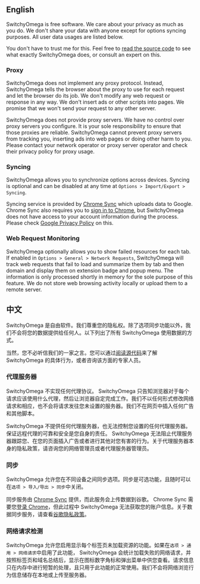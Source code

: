 English
-------

SwitchyOmega is free software. We care about your privacy as much as you do. We don't share your data with anyone except for options syncing purposes. All user data usages are listed below.

You don't have to trust me for this. Feel free to [read the source code](https://github.com/FelisCatus/SwitchyOmega) to see what exactly SwitchyOmega does, or consult an expert on this.

### Proxy

SwitchyOmega does not implement any proxy protocol. Instead, SwitchyOmega tells the browser about the proxy to use for each request and let the browser do its job. We don't modify any web request or response in any way. We don't insert ads or other scripts into pages. We promise that we won't send your request to any other server.

SwitchyOmega does not provide proxy servers. We have no control over proxy servers you configure. It is your sole responsibility to ensure that those proxies are reliable. SwitchyOmega cannot prevent proxy servers from tracking you, inserting ads into web pages or doing other harm to you. Please contact your network operator or proxy server operator and check their privacy policy for proxy usage.

### Syncing

SwitchyOmega allows you to synchronize options across devices. Syncing is optional and can be disabled at any time at `Options > Import/Export > Syncing`.

Syncing service is provided by [Chrome Sync](https://support.google.com/chrome/answer/165139?hl=en) which uploads data to Google. Chrome Sync also requires you to [sign in to Chrome](https://www.google.com/chrome/browser/signin.html), but SwitchyOmega does not have access to your account information during the process. Please check [Google Privacy Policy](https://www.google.com/policies/privacy/) on this.

### Web Request Monitoring

SwitchyOmega optionally allows you to show failed resources for each tab. If enabled in `Options > General > Network Requests`, SwitchyOmega will track web requests that fail to load and summarize them by tab and then domain and display them on extension badge and popup menu. The information is only processed shortly in memory for the sole purpose of this feature. We do not store web browsing activity locally or upload them to a remote server.

中文
----

SwitchyOmega 是自由软件。我们尊重您的隐私权。除了选项同步功能以外，我们不会将您的数据提供给任何人。以下列出了所有 SwitchyOmega 使用数据的方式。

当然，您不必听信我们的一家之言。您可以通过[阅读源代码](https://github.com/FelisCatus/SwitchyOmega)来了解 SwitchyOmega 的具体行为，或者咨询该方面的专家人员。

### 代理服务器

SwitchyOmega 不实现任何代理协议。 SwitchyOmega 只告知浏览器对于每个请求应该使用什么代理，然后让浏览器自定完成工作。我们不以任何形式修改网络请求和相应，也不会将请求发往您未设置的服务器。我们不在网页中插入任何广告和其他脚本。

SwitchyOmega 不提供任何代理服务器，也无法控制您设置的任何代理服务器。保证远程代理的可靠和安全是您自身的责任。 SwitchyOmega 无法阻止代理服务器跟踪您、在您的页面插入广告或者进行其他对您有害的行为。关于代理服务器本身的隐私政策，请咨询您的网络管理员或者代理服务器管理员。

### 同步

SwitchyOmega 允许您在不同设备之间同步选项。同步是可选功能，且随时可以在`选项 > 导入/导出 > 同步`中关闭。

同步服务由 [Chrome Sync](https://support.google.com/chrome/answer/165139?hl=zh-Hans) 提供，而此服务会上传数据到谷歌。 Chrome Sync 需要您[登录 Chrome](https://support.google.com/chrome/answer/185277?hl=zh-Hans)，但此过程中 SwitchyOmega 无法获取您的账户信息。关于数据同步服务，请查看[谷歌隐私政策](https://www.google.com/intl/zh-CN/policies/privacy/)。

### 网络请求检测

SwitchyOmega 允许您启用显示每个标签页未加载资源的功能。如果在`选项 > 通用 > 网络请求`中启用了此功能， SwitchyOmega 会统计加载失败的网络请求，并按照标签页和域名总结后，显示在图标数字角标和弹出菜单中供您查看。请求信息只在内存中进行短暂的处理，且只用于此功能的正常使用。我们不会将网络浏览行为信息储存在本地或上传至服务器。